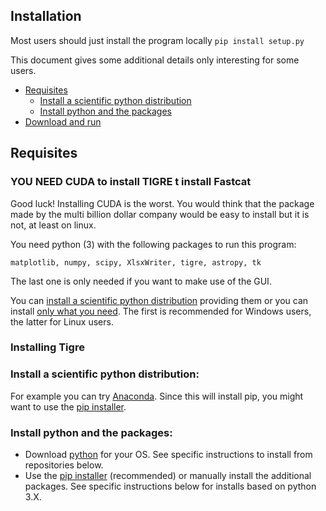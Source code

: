 ## Installation

Most users should just install the program locally
`pip install setup.py`

This document gives some additional details only interesting for some users.

* [Requisites](#requisites)
	* [Install a scientific python distribution](#install-a-scientific-python-distribution)
	* [Install python and the packages](#install-python-and-the-packages)
* [Download and run](#download-and-run)

## Requisites

### YOU NEED CUDA to install TIGRE t install Fastcat
Good luck! Installing CUDA is the worst. You would think that the package made by the multi billion dollar company would be easy to install but it is not, at least on linux.

You need python (3) with the following packages to run this program:
```
matplotlib, numpy, scipy, XlsxWriter, tigre, astropy, tk
```
The last one is only needed if you want to make use of the GUI.

You can [install a scientific python distribution](#install-a-scientific-python-distribution) providing them or you can install [only what you need](#install-python-and-the-packages). The first is recommended for Windows users, the latter for Linux users.

### Installing Tigre


### Install a scientific python distribution:
For example you can try [Anaconda](https://www.continuum.io/downloads).
Since this will install pip, you might want to use the [pip installer](#installation).

### Install python and the packages:
- Download [python](https://www.python.org/) for your OS. See specific instructions to install from repositories below.
- Use the [pip installer](#Installation) (recommended) or manually install the additional packages. See specific instructions below for installs based on python 3.X.